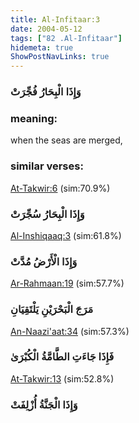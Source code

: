 ```yaml
---
title: Al-Infitaar:3
date: 2004-05-12
tags: ["82 .Al-Infitaar"]
hidemeta: true 
ShowPostNavLinks: true 
---
```

### وَإِذَا الْبِحَارُ فُجِّرَتْ
### meaning: 
when the seas are merged,
### similar verses: 

[At-Takwir:6](/81/6) (sim:70.9%)

### وَإِذَا الْبِحَارُ سُجِّرَتْ

[Al-Inshiqaaq:3](/84/3) (sim:61.8%)

### وَإِذَا الْأَرْضُ مُدَّتْ

[Ar-Rahmaan:19](/55/19) (sim:57.7%)

### مَرَجَ الْبَحْرَيْنِ يَلْتَقِيَانِ

[An-Naazi'aat:34](/79/34) (sim:57.3%)

### فَإِذَا جَاءَتِ الطَّامَّةُ الْكُبْرَىٰ

[At-Takwir:13](/81/13) (sim:52.8%)

### وَإِذَا الْجَنَّةُ أُزْلِفَتْ
